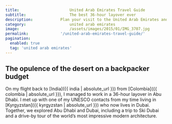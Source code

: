 ```yaml
---
title:						United Arab Emirates Travel Guide
subtitle:					The best 36-hour layover ever
description:			Plan your visit to the United Arab Emirates and find out where to go and what to do in the UAE. Read about itineraries, activities, places to stay and travel essentials.
category:					united arab emirates
image:						/assets/images/2015/01/IMG_3707.jpg
permalink: 				'/united-arab-emirates-travel-guide/'
pagination: 
  enabled: true
  tag: 'united arab emirates'
---
```


## The opulence of the desert on a backpacker budget

On my flight back to [India]({{ india | absolute_url }}) from [Colombia]({{ colombia | absolute_url }}), I managed to work in a 36-hour layover in Abu Dhabi. I met up with one of my UNESCO contacts from my time living in [Kyrgyzstan]({{ kyrgyzstan | absolute_url }}) who now lives in Dubai. Together, we explored Abu Dhabi and Dubai, including a trip to Ski Dubai and a drive-by tour of the world’s most impressive modern architecture.